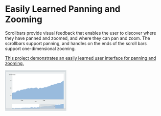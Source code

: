 # Easily Learned Panning and Zooming

Scrollbars provide visual feedback that enables the user to discover where they have panned and zoomed, and where they can pan and zoom. The  scrollbars support panning, and handles on the ends of the scroll bars support one-dimensional zooming.

[This project demonstrates an easily learned user interface for panning and zooming.](https://hemanrobinson.github.io/panning-zooming/)

[![Zoom](public/panning-zooming-small.png "Zoom")](https://hemanrobinson.github.io/panning-zooming/)
